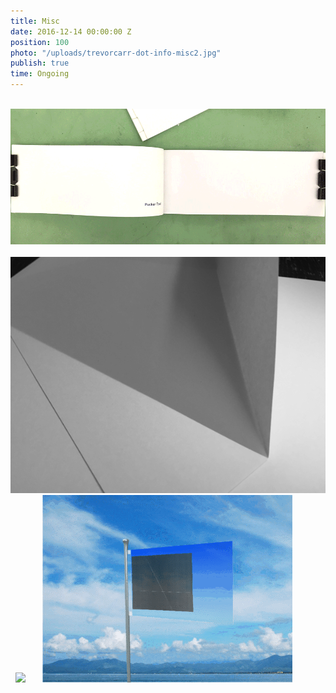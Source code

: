 ```yaml
---
title: Misc
date: 2016-12-14 00:00:00 Z
position: 100
photo: "/uploads/trevorcarr-dot-info-misc2.jpg"
publish: true
time: Ongoing
---
```


<img ix-path="trevorcarr-dot-info-misc19.jpg"
     sizes="(min-width: 2100px) 50vw, (min-width: 700px) 70vw, 100vw" />
<img ix-path="trevorcarr-dot-info-misc1.jpg"
     sizes="(min-width: 2100px) 50vw, (min-width: 700px) 70vw, 100vw" />
<img ix-path="trevorcarr-dot-info-misc2.jpg"
     sizes="(min-width: 2100px) 50vw, (min-width: 700px) 70vw, 100vw" />
<img ix-path="trevorcarr-dot-info-misc3.jpg"
     sizes="(min-width: 2100px) 50vw, (min-width: 700px) 70vw, 100vw" />
<img ix-path="trevorcarr-dot-info-misc4.jpg"
     sizes="(min-width: 2100px) 50vw, (min-width: 700px) 70vw, 100vw" />
![](/uploads/trevorcarr-dot-info-misc5.gif)
<img ix-path="trevorcarr-dot-info-misc6.png"
     sizes="(min-width: 2100px) 50vw, (min-width: 700px) 70vw, 100vw" />
![](/uploads/trevorcarr-dot-info-misc7.gif)
<img ix-path="trevorcarr-dot-info-misc8.jpg"
     sizes="(min-width: 2100px) 50vw, (min-width: 700px) 70vw, 100vw" />
<img ix-path="trevorcarr-dot-info-misc9.png"
     sizes="(min-width: 2100px) 50vw, (min-width: 700px) 70vw, 100vw" />
![](/uploads/trevorcarr-dot-info-misc10.gif)
<img ix-path="trevorcarr-dot-info-misc11.png"
     sizes="(min-width: 2100px) 50vw, (min-width: 700px) 70vw, 100vw" />
<img ix-path="trevorcarr-dot-info-misc12.jpg"
     sizes="(min-width: 2100px) 50vw, (min-width: 700px) 70vw, 100vw" />
<img ix-path="trevorcarr-dot-info-misc13.jpg"
     sizes="(min-width: 2100px) 50vw, (min-width: 700px) 70vw, 100vw" />
<img ix-path="trevorcarr-dot-info-misc15.png"
     sizes="(min-width: 2100px) 50vw, (min-width: 700px) 70vw, 100vw" />
<img ix-path="trevorcarr-dot-info-misc16.png"
     sizes="(min-width: 2100px) 50vw, (min-width: 700px) 70vw, 100vw" />
<img ix-path="trevorcarr-dot-info-misc17.jpg"
     sizes="(min-width: 2100px) 50vw, (min-width: 700px) 70vw, 100vw" />
![](/uploads/trevorcarr-dot-info-misc18.gif)
<img ix-path="trevorcarr-dot-info-misc22.png"
     sizes="(min-width: 2100px) 50vw, (min-width: 700px) 70vw, 100vw" />
<img ix-path="trevorcarr-dot-info-misc24.jpg"
     sizes="(min-width: 2100px) 50vw, (min-width: 700px) 70vw, 100vw" />
<img ix-path="trevorcarr-dot-info-misc20.png"
     sizes="(min-width: 2100px) 50vw, (min-width: 700px) 70vw, 100vw" />
<img ix-path="trevorcarr-dot-info-misc21.png"
     sizes="(min-width: 2100px) 50vw, (min-width: 700px) 70vw, 100vw" />
